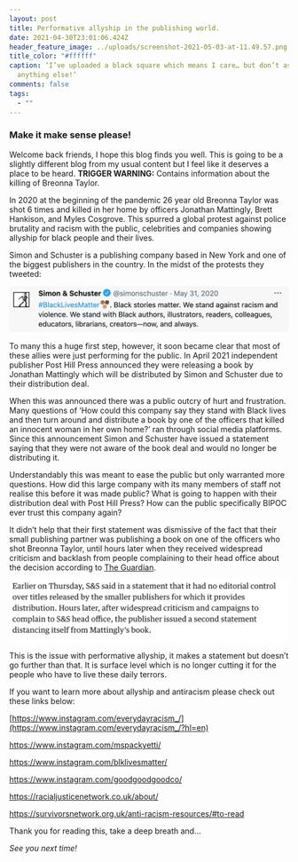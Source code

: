 ```yaml
---
layout: post
title: Performative allyship in the publishing world.
date: 2021-04-30T23:01:06.424Z
header_feature_image: ../uploads/screenshot-2021-05-03-at-11.49.57.png
title_color: "#ffffff"
caption: ‘I’ve uploaded a black square which means I care… but don’t ask for
  anything else!’
comments: false
tags:
  - ""
---
```

### Make it make sense please! 

Welcome back friends, I hope this blog finds you well. This is going to be a slightly different blog from my usual content but I feel like it deserves a place to be heard. **TRIGGER WARNING:** Contains information about the killing of Breonna Taylor.

In 2020 at the beginning of the pandemic 26 year old Breonna Taylor was shot 6 times and killed in her home by officers Jonathan Mattingly, Brett Hankison, and Myles Cosgrove. This spurred a global protest against police brutality and racism with the public, celebrities and companies showing allyship for black people and their lives.

Simon and Schuster is a publishing company based in New York and one of the biggest publishers in the country. In the midst of the protests they tweeted:

![Simon and Schuster Tweet](../uploads/screenshot-2021-05-03-at-10.28.35.png)

To many this a huge first step, however, it soon became clear that most of these allies were just performing for the public. In April 2021 independent publisher Post Hill Press announced they were releasing a book by Jonathan Mattingly which will be distributed by Simon and Schuster due to their distribution deal. 

When this was announced there was a public outcry of hurt and frustration. Many questions of ‘How could this company say they stand with Black lives and then turn around and distribute a book by one of the officers that killed an innocent woman in her own home?’ ran through social media platforms. Since this announcement Simon and Schuster have issued a statement saying that they were not aware of the book deal and would no longer be distributing it. 

Understandably this was meant to ease the public but only warranted more questions. How did this large company with its many members of staff not realise this before it was made public? What is going to happen with their distribution deal with Post Hill Press? How can the public specifically BIPOC ever trust this company again? 

It didn’t help that their first statement was dismissive of the fact that their small publishing partner was publishing a book on one of the officers who shot Breonna Taylor, until hours later when they received widespread criticism and backlash from people complaining to their head office about the decision according to [The Guardian](https://www.theguardian.com/books/2021/apr/16/simon-schuster-book-breonna-taylor-jonathan-mattingly-the-fight-for-truth).

![The Guardian quote](../uploads/screenshot-2021-05-03-at-11.15.16.png)

This is the issue with performative allyship, it makes a statement but doesn’t go further than that. It is surface level which is no longer cutting it for the people who have to live these daily terrors. 

If you want to learn more about allyship and antiracism please check out these links below:

[https://www.instagram.com/everydayracism_/](https://www.instagram.com/everydayracism_/?hl=en)

<https://www.instagram.com/mspackyetti/>

<https://www.instagram.com/blklivesmatter/>

<https://www.instagram.com/goodgoodgoodco/>

<https://racialjusticenetwork.co.uk/about/>

<https://survivorsnetwork.org.uk/anti-racism-resources/#to-read>



Thank you for reading this, take a deep breath and…

*See you next time!*